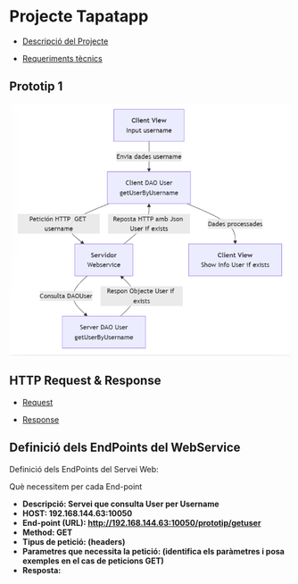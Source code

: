 # Projecte Tapatapp 
- [Descripció del Projecte](Informació/descripcio.md)

- [Requeriments tècnics](Informació/Requeriments.md)

## Prototip 1
![Diagrama 1](<Prototip Diagrama 1/diagramaPrototip1.png>)

## HTTP Request & Response

- [Request](HTTP/http.request.md)

- [Response](HTTP/http.response.md)


## Definició dels EndPoints del WebService
Definició dels EndPoints del Servei Web:

Què necessitem per cada End-point

- <b>Descripció<b>: Servei que consulta User per Username
- <b>HOST<b>: 192.168.144.63:10050
- <b>End-point (URL)<b>: http://192.168.144.63:10050/prototip/getuser
- <b>Method<b>: GET
- <b>Tipus de petició<b>: (headers)
- <b>Parametres que necessita la petició<b>: (identifica els paràmetres i posa exemples en el cas de peticions GET)
- <b>Resposta<b>: